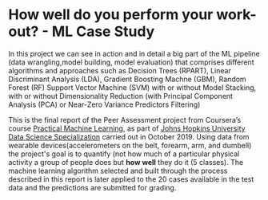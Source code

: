 # How well do you perform your work-out? - ML Case Study

In this project we can see in action and in detail a big part of the ML pipeline (data wrangling,model building, model evaluation) that comprises
different algorithms and approaches such as Decision Trees (RPART), Linear Discriminant Analysis (LDA), Gradient Boosting Machne (GBM),
Random Forest (RF) Support Vector Machine (SVM) with or without  Model Stacking, with or without Dimensionality Reduction
(with Principal Component Analysis (PCA) or Near-Zero Variance Predictors Filtering)

This is the final report of the Peer Assessment project from Coursera’s course [Practical Machine Learning](https://www.coursera.org/learn/practical-machne-learning/),
as part of [Johns Hopkins University Data Science Specialization](https://www.coursera.org/specializations/jhu-data-science) carried out in October 2019.
Using data from wearable devices(accelerometers on the belt, forearm, arm, and dumbell) the project's goal is to quantify
(not how much of a particular physical activity a group of people does but **how well** they do it (5 classes). 
The machine learning algorithm selected and built through the process described in this report is later applied to the 20 cases available in the test data
and the predictions are submitted for grading.
